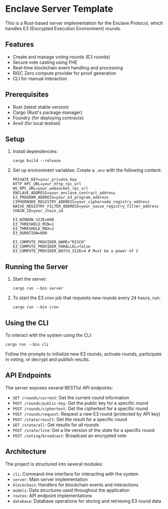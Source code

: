 # Enclave Server Template

This is a Rust-based server implementation for the Enclave Protocol, which handles E3 (Encrypted Execution Environment) rounds.

## Features

- Create and manage voting rounds (E3 rounds)
- Secure vote casting using FHE
- Real-time blockchain event handling and processing
- RISC Zero compute provider for proof generation
- CLI for manual interaction

## Prerequisites

- Rust (latest stable version)
- Cargo (Rust's package manager)
- Foundry (for deploying contracts)
- Anvil (for local testnet)

## Setup

1. Install dependencies:

   ```
   cargo build --release
   ```

2. Set up environment variables:
   Create a `.env` with the following content:
   ```
   PRIVATE_KEY=your_private_key
   HTTP_RPC_URL=your_http_rpc_url
   WS_RPC_URL=your_websocket_rpc_url
   ENCLAVE_ADDRESS=your_enclave_contract_address
   E3_PROGRAM_ADDRESS=your_e3_program_address
   CIPHERNODE_REGISTRY_ADDRESS=your_ciphernode_registry_address
   NAIVE_REGISTRY_FILTER_ADDRESS=your_naive_registry_filter_address
   CHAIN_ID=your_chain_id

   E3_WINDOW_SIZE=600
   E3_THRESHOLD_MIN=1
   E3_THRESHOLD_MAX=2
   E3_DURATION=600

   E3_COMPUTE_PROVIDER_NAME="RISC0"
   E3_COMPUTE_PROVIDER_PARALLEL=false
   E3_COMPUTE_PROVIDER_BATCH_SIZE=4 # Must be a power of 2
   ```

## Running the Server

1. Start the server:

   ```
   cargo run --bin server
   ```

2. To start the E3 cron job that requests new rounds every 24 hours, run:
   ```
   cargo run --bin cron
   ```

## Using the CLI

To interact with the system using the CLI:

```
cargo run --bin cli
```

Follow the prompts to initialize new E3 rounds, activate rounds, participate in voting, or decrypt and publish results.

## API Endpoints

The server exposes several RESTful API endpoints:

- `GET /rounds/current`: Get the current round information
- `POST /rounds/public-key`: Get the public key for a specific round
- `POST /rounds/ciphertext`: Get the ciphertext for a specific round
- `POST /rounds/request`: Request a new E3 round (protected by API key)
- `POST /state/result`: Get the result for a specific round
- `GET /state/all`: Get results for all rounds
- `POST /state/lite`: Get a lite version of the state for a specific round
- `POST /voting/broadcast`: Broadcast an encrypted vote

## Architecture

The project is structured into several modules:

- `cli`: Command-line interface for interacting with the system
- `server`: Main server implementation
- `blockchain`: Handlers for blockchain events and interactions
- `models`: Data structures used throughout the application
- `routes`: API endpoint implementations
- `database`: Database operations for storing and retrieving E3 round data
